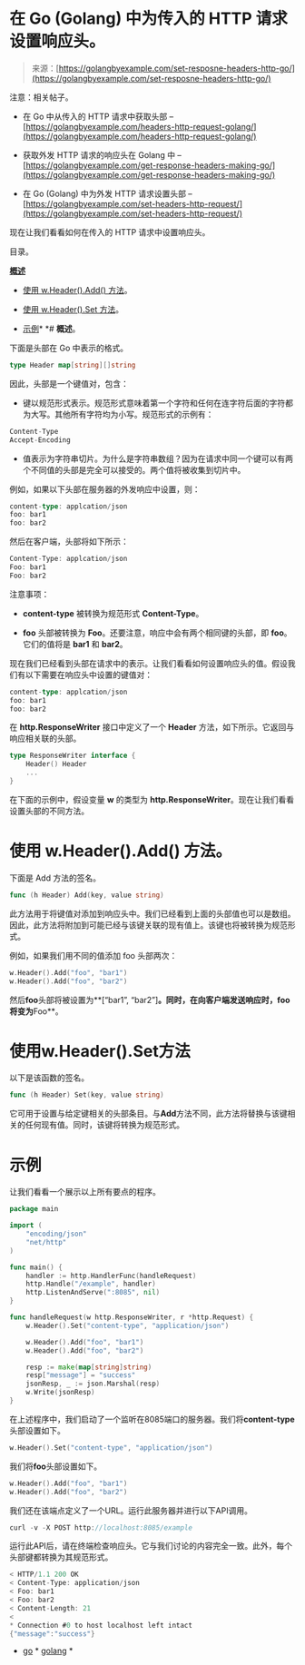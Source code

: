 <!--yml

类别：未分类。

日期：2024-10-13 06:31:57。

-->

# 在 Go (Golang) 中为传入的 HTTP 请求设置响应头。

> 来源：[https://golangbyexample.com/set-resposne-headers-http-go/](https://golangbyexample.com/set-resposne-headers-http-go/)

注意：相关帖子。

+   在 Go 中从传入的 HTTP 请求中获取头部 – [https://golangbyexample.com/headers-http-request-golang/](https://golangbyexample.com/headers-http-request-golang/)

+   获取外发 HTTP 请求的响应头在 Golang 中 – [https://golangbyexample.com/get-response-headers-making-go/](https://golangbyexample.com/get-response-headers-making-go/)

+   在 Go (Golang) 中为外发 HTTP 请求设置头部 – [https://golangbyexample.com/set-headers-http-request/](https://golangbyexample.com/set-headers-http-request/)

现在让我们看看如何在传入的 HTTP 请求中设置响应头。

目录。

**[概述](#Overview "概述")**

+   [使用 w.Header().Add() 方法](#Using_wHeaderAdd_method "使用 w.Header().Add() 方法")。

+   [使用 w.Header().Set 方法](#Using_wHeaderSet_method "使用 w.Header().Set 方法")。

+   [示例](#Example "示例")*  *# **概述**。

下面是头部在 Go 中表示的格式。

```go
type Header map[string][]string
```

因此，头部是一个键值对，包含：

+   键以规范形式表示。规范形式意味着第一个字符和任何在连字符后面的字符都为大写。其他所有字符均为小写。规范形式的示例有：

```go
Content-Type
Accept-Encoding
```

+   值表示为字符串切片。为什么是字符串数组？因为在请求中同一个键可以有两个不同值的头部是完全可以接受的。两个值将被收集到切片中。

例如，如果以下头部在服务器的外发响应中设置，则：

```go
content-type: applcation/json
foo: bar1
foo: bar2
```

然后在客户端，头部将如下所示：

```go
Content-Type: applcation/json
Foo: bar1
Foo: bar2
```

注意事项：

+   **content-type** 被转换为规范形式 **Content-Type**。

+   **foo** 头部被转换为 **Foo**。还要注意，响应中会有两个相同键的头部，即 **foo**。它们的值将是 **bar1** 和 **bar2**。

现在我们已经看到头部在请求中的表示。让我们看看如何设置响应头的值。假设我们有以下需要在响应头中设置的键值对：

```go
content-type: applcation/json
foo: bar1
foo: bar2
```

在 **http.ResponseWriter** 接口中定义了一个 **Header** 方法，如下所示。它返回与响应相关联的头部。

```go
type ResponseWriter interface {
    Header() Header
    ...
}
```

在下面的示例中，假设变量 **w** 的类型为 **http.ResponseWriter**。现在让我们看看设置头部的不同方法。

# **使用 w.Header().Add() 方法**。

下面是 Add 方法的签名。

```go
func (h Header) Add(key, value string)
```

此方法用于将键值对添加到响应头中。我们已经看到上面的头部值也可以是数组。因此，此方法将附加到可能已经与该键关联的现有值上。该键也将被转换为规范形式。

例如，如果我们用不同的值添加 foo 头部两次：

```go
w.Header().Add("foo", "bar1")
w.Header().Add("foo", "bar2")
```

然后**foo**头部将被设置为**[“bar1”, “bar2”]**。同时，在向客户端发送响应时，**foo**将变为**Foo**。

# **使用w.Header().Set方法**

以下是该函数的签名。

```go
func (h Header) Set(key, value string)
```

它可用于设置与给定键相关的头部条目。与**Add**方法不同，此方法将替换与该键相关的任何现有值。同时，该键将转换为规范形式。

# **示例**

让我们看看一个展示以上所有要点的程序。

```go
package main

import (
	"encoding/json"
	"net/http"
)

func main() {
	handler := http.HandlerFunc(handleRequest)
	http.Handle("/example", handler)
	http.ListenAndServe(":8085", nil)
}

func handleRequest(w http.ResponseWriter, r *http.Request) {
	w.Header().Set("content-type", "application/json")

	w.Header().Add("foo", "bar1")
	w.Header().Add("foo", "bar2")

	resp := make(map[string]string)
	resp["message"] = "success"
	jsonResp, _ := json.Marshal(resp)
	w.Write(jsonResp)
}
```

在上述程序中，我们启动了一个监听在8085端口的服务器。我们将**content-type**头部设置如下。

```go
w.Header().Set("content-type", "application/json")
```

我们将**foo**头部设置如下。

```go
w.Header().Add("foo", "bar1")
w.Header().Add("foo", "bar2")
```

我们还在该端点定义了一个URL。运行此服务器并进行以下API调用。

```go
curl -v -X POST http://localhost:8085/example
```

运行此API后，请在终端检查响应头。它与我们讨论的内容完全一致。此外，每个头部键都转换为其规范形式。

```go
< HTTP/1.1 200 OK
< Content-Type: application/json
< Foo: bar1
< Foo: bar2
< Content-Length: 21
< 
* Connection #0 to host localhost left intact
{"message":"success"}
```

+   [go](https://golangbyexample.com/tag/go/) *   [golang](https://golangbyexample.com/tag/golang/) *

